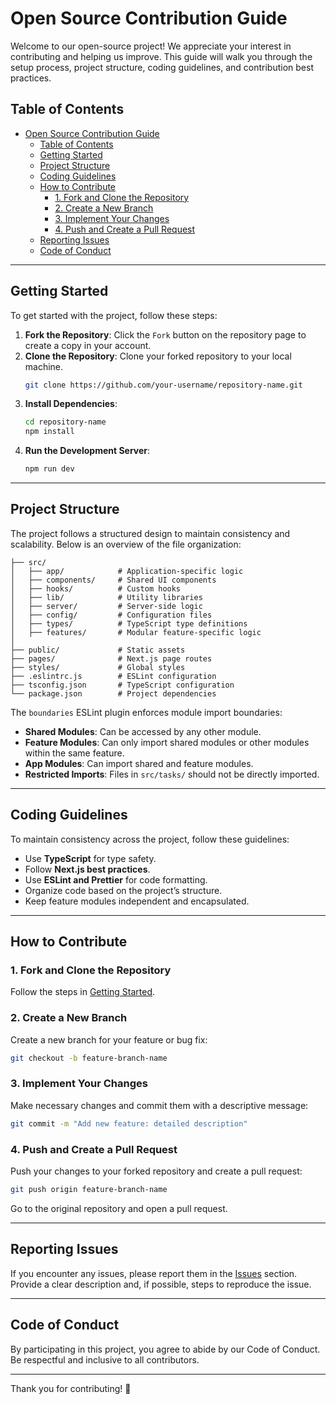 # Open Source Contribution Guide
Welcome to our open-source project! We appreciate your interest in contributing and helping us improve. This guide will walk you through the setup process, project structure, coding guidelines, and contribution best practices.

## Table of Contents
- [Open Source Contribution Guide](#open-source-contribution-guide)
  - [Table of Contents](#table-of-contents)
  - [Getting Started](#getting-started)
  - [Project Structure](#project-structure)
  - [Coding Guidelines](#coding-guidelines)
  - [How to Contribute](#how-to-contribute)
    - [1. Fork and Clone the Repository](#1-fork-and-clone-the-repository)
    - [2. Create a New Branch](#2-create-a-new-branch)
    - [3. Implement Your Changes](#3-implement-your-changes)
    - [4. Push and Create a Pull Request](#4-push-and-create-a-pull-request)
  - [Reporting Issues](#reporting-issues)
  - [Code of Conduct](#code-of-conduct)

---

## Getting Started

To get started with the project, follow these steps:

1. **Fork the Repository**: Click the `Fork` button on the repository page to create a copy in your account.
2. **Clone the Repository**: Clone your forked repository to your local machine.
   ```sh
   git clone https://github.com/your-username/repository-name.git
   ```
3. **Install Dependencies**:
   ```sh
   cd repository-name
   npm install
   ```
4. **Run the Development Server**:
   ```sh
   npm run dev
   ```

---

## Project Structure

The project follows a structured design to maintain consistency and scalability. Below is an overview of the file organization:

```
├── src/
│   ├── app/            # Application-specific logic
│   ├── components/     # Shared UI components
│   ├── hooks/          # Custom hooks
│   ├── lib/            # Utility libraries
│   ├── server/         # Server-side logic
│   ├── config/         # Configuration files
│   ├── types/          # TypeScript type definitions
│   ├── features/       # Modular feature-specific logic
│
├── public/             # Static assets
├── pages/              # Next.js page routes
├── styles/             # Global styles
├── .eslintrc.js        # ESLint configuration
├── tsconfig.json       # TypeScript configuration
└── package.json        # Project dependencies
```

The `boundaries` ESLint plugin enforces module import boundaries:
- **Shared Modules**: Can be accessed by any other module.
- **Feature Modules**: Can only import shared modules or other modules within the same feature.
- **App Modules**: Can import shared and feature modules.
- **Restricted Imports**: Files in `src/tasks/` should not be directly imported.

---

## Coding Guidelines

To maintain consistency across the project, follow these guidelines:
- Use **TypeScript** for type safety.
- Follow **Next.js best practices**.
- Use **ESLint and Prettier** for code formatting.
- Organize code based on the project’s structure.
- Keep feature modules independent and encapsulated.

---

## How to Contribute

### 1. Fork and Clone the Repository
Follow the steps in [Getting Started](#getting-started).

### 2. Create a New Branch
Create a new branch for your feature or bug fix:
```sh
git checkout -b feature-branch-name
```

### 3. Implement Your Changes
Make necessary changes and commit them with a descriptive message:
```sh
git commit -m "Add new feature: detailed description"
```

### 4. Push and Create a Pull Request
Push your changes to your forked repository and create a pull request:
```sh
git push origin feature-branch-name
```
Go to the original repository and open a pull request.

---

## Reporting Issues

If you encounter any issues, please report them in the [Issues](https://github.com/repository-name/issues) section. Provide a clear description and, if possible, steps to reproduce the issue.

---

## Code of Conduct

By participating in this project, you agree to abide by our Code of Conduct. Be respectful and inclusive to all contributors.

---

Thank you for contributing! 🚀
